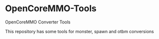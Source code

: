 # OpenCoreMMO-Tools
OpenCoreMMO Converter Tools

This repository has some tools for monster, spawn and otbm conversions


